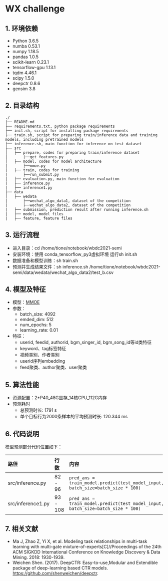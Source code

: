 # WX challenge

## **1. 环境依赖**


- Python 3.6.5
- numba 0.53.1
- numpy 1.18.5
- pandas 1.0.5
- scikit-learn 0.23.1
- tensorflow-gpu 1.13.1
- tqdm 4.46.1
- scipy 1.5.0
- deepctr 0.8.6
- gensim 3.8

    
## **2. 目录结构**

```
./
├── README.md
├── requirements.txt, python package requirements 
├── init.sh, script for installing package requirements
├── train.sh, script for preparing train/inference data and training models, including pretrained models
├── inference.sh, main function for inference on test dataset
├── src
│   ├── prepare, codes for preparing train/inference dataset
|       ├──get_features.py   
│   ├── model, codes for model architecture
|       ├──mmoe.py  
|   ├── train, codes for training 
|       ├──run_submit.py
|   ├── evaluation.py, main function for evaluation 
|   ├── inference.py
|   ├── inference1.py
├── data
│   ├── wedata
|       ├──wechat_algo_data1, dataset of the competition
|       ├──wechat_algo_data2, dataset of the competition
|   ├── submission, prediction result after running inference.sh
|   ├── model, model files
|   ├── feature, feature files
```

## **3. 运行流程**

- 进入目录：cd /home/tione/notebook/wbdc2021-semi
- 安装环境：使用 conda_tensorflow_py3虚拟环境 运行sh init.sh
- 数据准备和模型训练：sh train.sh
- 预测并生成结果文件：sh inference.sh /home/tione/notebook/wbdc2021-semi/data/wedata/wechat_algo_data2/test_b.csv


## **4. 模型及特征**
- 模型：[MMOE](https://dl.acm.org/doi/pdf/10.1145/3219819.3220007)
- 参数：
    - batch_size: 4092
    - emded_dim: 512
    - num_epochs: 5
    - learning_rate: 0.01
- 特征：
    - userid, feedid, authorid, bgm_singer_id, bgm_song_id等id类特征
    - keyword、tag标签特征
    - 视频类别、作者类别
    - userid序列embedding
    - feed聚类、author聚类、user聚类

## **5. 算法性能**

- 资源配置：2*P40_48G显存_14核CPU_112G内存
- 预测耗时
     - 总预测时长: 1791 s
     - 单个目标行为2000条样本的平均预测时长: 120.344 ms
     
## **6. 代码说明**

模型预测部分代码位置如下：

| 路径 | 行数 | 内容 |
| :--- | :--- | :--- |
| src/inference.py | 82 - 96 | `pred_ans = train_model.predict(test_model_input, batch_size=batch_size * 100) `|
| src/inference1.py | 93 - 108 | `pred_ans = train_model.predict(test_model_input, batch_size=batch_size * 100) `|

## **7. 相关文献**
* Ma J, Zhao Z, Yi X, et al. Modeling task relationships in multi-task learning with multi-gate mixture-of-experts[C]//Proceedings of the 24th ACM SIGKDD International Conference on Knowledge Discovery & Data Mining. 2018: 1930-1939.
* Weichen Shen. (2017). DeepCTR: Easy-to-use,Modular and Extendible package of deep-learning based CTR models. https://github.com/shenweichen/deepctr.



